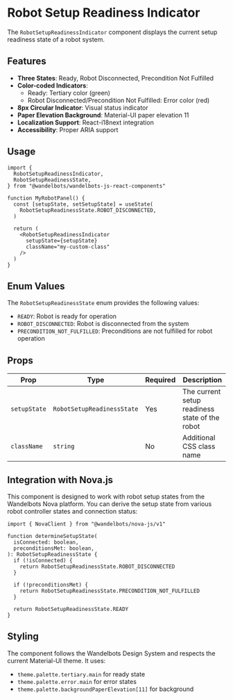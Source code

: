 # Robot Setup Readiness Indicator

The `RobotSetupReadinessIndicator` component displays the current setup readiness state of a robot system.

## Features

- **Three States**: Ready, Robot Disconnected, Precondition Not Fulfilled
- **Color-coded Indicators**:
  - Ready: Tertiary color (green)
  - Robot Disconnected/Precondition Not Fulfilled: Error color (red)
- **8px Circular Indicator**: Visual status indicator
- **Paper Elevation Background**: Material-UI paper elevation 11
- **Localization Support**: React-i18next integration
- **Accessibility**: Proper ARIA support

## Usage

```tsx
import {
  RobotSetupReadinessIndicator,
  RobotSetupReadinessState,
} from "@wandelbots/wandelbots-js-react-components"

function MyRobotPanel() {
  const [setupState, setSetupState] = useState(
    RobotSetupReadinessState.ROBOT_DISCONNECTED,
  )

  return (
    <RobotSetupReadinessIndicator
      setupState={setupState}
      className="my-custom-class"
    />
  )
}
```

## Enum Values

The `RobotSetupReadinessState` enum provides the following values:

- `READY`: Robot is ready for operation
- `ROBOT_DISCONNECTED`: Robot is disconnected from the system
- `PRECONDITION_NOT_FULFILLED`: Preconditions are not fulfilled for robot operation

## Props

| Prop         | Type                       | Required | Description                                    |
| ------------ | -------------------------- | -------- | ---------------------------------------------- |
| `setupState` | `RobotSetupReadinessState` | Yes      | The current setup readiness state of the robot |
| `className`  | `string`                   | No       | Additional CSS class name                      |

## Integration with Nova.js

This component is designed to work with robot setup states from the Wandelbots Nova platform. You can derive the setup state from various robot controller states and connection status:

```tsx
import { NovaClient } from "@wandelbots/nova-js/v1"

function determineSetupState(
  isConnected: boolean,
  preconditionsMet: boolean,
): RobotSetupReadinessState {
  if (!isConnected) {
    return RobotSetupReadinessState.ROBOT_DISCONNECTED
  }

  if (!preconditionsMet) {
    return RobotSetupReadinessState.PRECONDITION_NOT_FULFILLED
  }

  return RobotSetupReadinessState.READY
}
```

## Styling

The component follows the Wandelbots Design System and respects the current Material-UI theme. It uses:

- `theme.palette.tertiary.main` for ready state
- `theme.palette.error.main` for error states
- `theme.palette.backgroundPaperElevation[11]` for background
